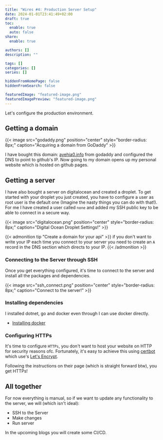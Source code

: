 ```yaml
---
title: "Wires #4: Production Server Setup"
date: 2024-01-01T23:41:49+02:00
draft: true
toc:
  enable: true
  auto: false
share:
  enable: true

authors: []
description: ""

tags: []
categories: []
series: []

hiddenFromHomePage: false
hiddenFromSearch: false

featuredImage: "featured-image.png"
featuredImagePreview: "featured-image.png"
---
```

Let's configure the production environment.

<!--more-->

## Getting a domain

{{< image src="godaddy.png" position="center" style="border-radius: 8px;" caption="Acquiring a domain from GoDaddy" >}}

I have bought this domain: [ayehia0.info](https://ayehia0.info) from godaddy and configured the DNS to point to github's IP. Now going to my domain opens up my personal website which is hosted on github pages.

## Getting a server

I have also bought a server on digitalocean and created a droplet.
To get started with your droplet you just created, you have to configure a user as root user is the default one (Imagine the nasty things you can do with that!). For me I have created a user called `none` and added my SSH public key to be able to connect in a secure way.

{{< image src="digitalocean.png" position="center" style="border-radius: 8px;" caption="Digital Ocean Droplet Settings!" >}}

{{< admonition tip "Create a domain for your api" >}}
if you don't want to write your IP each time you connect to your server you need to create an `A` record in the DNS section which directs to your IP.
{{< /admonition >}}

### Connecting to the Server through SSH
Once you get everything configured, it's time to connect to the server and install all the packages and dependencies.

{{< image src="ssh_connect.png" position="center" style="border-radius: 8px;" caption="Connect to the server!" >}}

### Installing dependencies
I installed dotnet, go and docker even through I can use docker directly.
- [Installing docker](https://www.digitalocean.com/community/tutorials/how-to-install-and-use-docker-on-ubuntu-22-04)

### Configuring HTTPs
It's time to configure `HTTPs`, you don't want to host your website on HTTP for security reasons ofc.
Fortunately, it's easy to achieve this using [certbot](https://certbot.eff.org/pages/about) which use's [Let's Encrypt](https://letsencrypt.org/).

Following the instructions on their page (which is straight forward btw), you get HTTPs!

## All together
For now everything is manual, so if we want to update any functionality to the server, we will (which isn't ideal):
- SSH to the Server
- Make changes
- Run server

In the upcoming blogs you will create some CI/CD.

